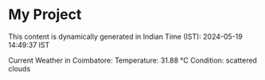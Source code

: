 # My Project

This content is dynamically generated in Indian Time (IST): 2024-05-19 14:49:37 IST


Current Weather in Coimbatore:
Temperature: 31.88 °C
Condition: scattered clouds
